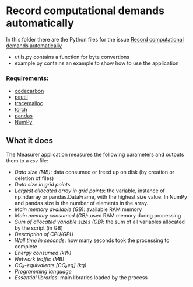 # Record computational demands automatically
In this folder there are the Python files for the issue [Record computational demands automatically](https://github.com/FAIRiCUBE/FAIRiCUBE-Hub-issue-tracker/issues/16)
- utils.py contains a function for byte convertions
- example.py contains an example to show how to use the application

### Requirements:
- [codecarbon](https://mlco2.github.io/codecarbon/index.html)
- [psutil](https://psutil.readthedocs.io/en/latest/#)
- [tracemalloc](https://docs.python.org/3/library/tracemalloc.html)
- [torch](https://pypi.org/project/torch/)
- [pandas](https://pandas.pydata.org/)
- [NumPy](https://numpy.org/)

## What it does
The Measurer application measures the following parameters and outputs them to a `csv` file:
- _Data size (MB)_: data consumed or freed up on disk (by creation or deletion of files)
- _Data size in grid points_
- _Largest allocated array in grid points_: the variable, instance of np.ndarray or pandas.DataFrame, with the highest size value. In NumPy and pandas size is the number of elements in the array.
- _Main memory available (GB)_: available RAM memory 
- _Main memory consumed (GB)_: used RAM memory during processing
- _Sum of allocated variable sizes (GB)_: the sum of all variables allocated by the script (in GB)
- _Description of CPU/GPU_
- _Wall time in seconds_: how many seconds took the processing to complete
- _Energy consumed (kW)_
- _Network traffic (MB)_
- _CO₂-equivalents [CO₂eq] (kg)_
- _Programming language_
- _Essential libraries_: main libraries loaded by the process

